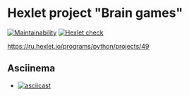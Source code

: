 # Hexlet project "Brain games"

[![Maintainability](https://api.codeclimate.com/v1/badges/0f3d75f8e45eff6dc9ab/maintainability)](https://codeclimate.com/github/vladpurga/python-project-lvl1/maintainability)
[![Hexlet check](https://github.com/vladpurga/python-project-lvl1/workflows/hexlet-check/badge.svg)](https://github.com/vladpurga/python-project-lvl1/actions?query=workflow%3Ahexlet-check)

https://ru.hexlet.io/programs/python/projects/49

## Asciinema

* [![asciicast](https://asciinema.org/a/d5PBEidvTUOVjzzgM2mbrmr34.svg)](https://asciinema.org/a/d5PBEidvTUOVjzzgM2mbrmr34)

